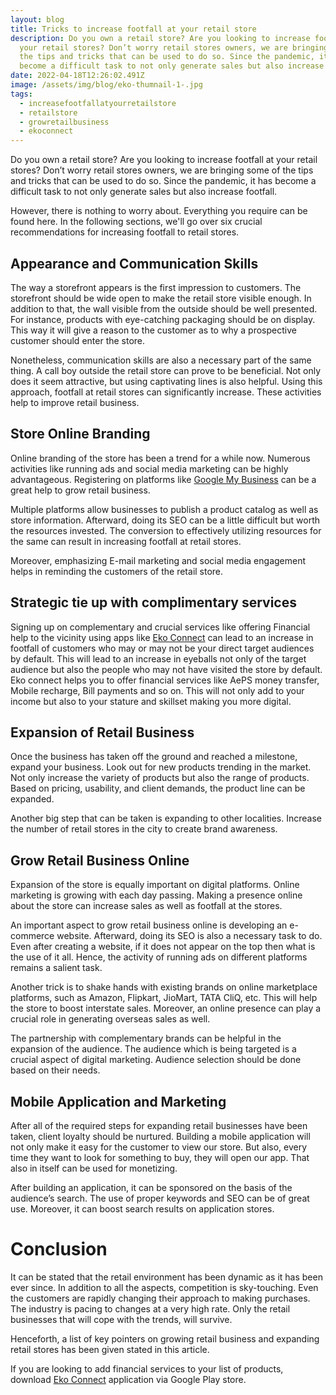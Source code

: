 ```yaml
---
layout: blog
title: Tricks to increase footfall at your retail store
description: Do you own a retail store? Are you looking to increase footfall at
  your retail stores? Don’t worry retail stores owners, we are bringing some of
  the tips and tricks that can be used to do so. Since the pandemic, it has
  become a difficult task to not only generate sales but also increase footfall.
date: 2022-04-18T12:26:02.491Z
image: /assets/img/blog/eko-thumnail-1-.jpg
tags:
  - increasefootfallatyourretailstore
  - retailstore
  - growretailbusiness
  - ekoconnect
---
```

Do you own a retail store? Are you looking to increase footfall at your retail stores? Don’t worry retail stores owners, we are bringing some of the tips and tricks that can be used to do so. Since the pandemic, it has become a difficult task to not only generate sales but also increase footfall.

However, there is nothing to worry about. Everything you require can be found here. In the following sections, we'll go over six crucial recommendations for increasing footfall to retail stores.



## Appearance and Communication Skills

The way a storefront appears is the first impression to customers. The storefront should be wide open to make the retail store visible enough. In addition to that, the wall visible from the outside should be well presented. For instance, products with eye-catching packaging should be on display. This way it will give a reason to the customer as to why a prospective customer should enter the store.

Nonetheless, communication skills are also a necessary part of the same thing. A call boy outside the retail store can prove to be beneficial. Not only does it seem attractive, but using captivating lines is also helpful. Using this approach, footfall at retail stores can significantly increase. These activities help to improve retail business.



## Store Online Branding

Online branding of the store has been a trend for a while now. Numerous activities like running ads and social media marketing can be highly advantageous. Registering on platforms like [Google My Business](https://g.page/r/CXGalHOeX3CsEAE) can be a great help to grow retail business.

Multiple platforms allow businesses to publish a product catalog as well as store information. Afterward, doing its SEO can be a little difficult but worth the resources invested. The conversion to effectively utilizing resources for the same can result in increasing footfall at retail stores.  

Moreover, emphasizing E-mail marketing and social media engagement helps in reminding the customers of the retail store.



## Strategic tie up with complimentary services

Signing up on complementary and crucial services like offering Financial help to the vicinity using apps like [Eko Connect](https://play.google.com/store/apps/details?id=in.eko.connect) can lead to an increase in footfall of customers who may or may not be your direct target audiences by default. This will lead to an increase in eyeballs not only of the target audience but also the people who may not have visited the store by default. Eko connect helps you to offer financial services like AePS money transfer, Mobile recharge, Bill payments and so on. This will not only add to your income but also to your stature and skillset making you more digital.



## Expansion of Retail Business

Once the business has taken off the ground and reached a milestone, expand your business. Look out for new products trending in the market. Not only increase the variety of products but also the range of products. Based on pricing, usability, and client demands, the product line can be expanded.

Another big step that can be taken is expanding to other localities. Increase the number of retail stores in the city to create brand awareness.

## Grow Retail Business Online

Expansion of the store is equally important on digital platforms. Online marketing is growing with each day passing. Making a presence online about the store can increase sales as well as footfall at the stores.

An important aspect to grow retail business online is developing an e-commerce website. Afterward, doing its SEO is also a necessary task to do. Even after creating a website, if it does not appear on the top then what is the use of it all. Hence, the activity of running ads on different platforms remains a salient task.

Another trick is to shake hands with existing brands on online marketplace platforms, such as Amazon, Flipkart, JioMart, TATA CliQ, etc. This will help the store to boost interstate sales. Moreover, an online presence can play a crucial role in generating overseas sales as well.

The partnership with complementary brands can be helpful in the expansion of the audience. The audience which is being targeted is a crucial aspect of digital marketing. Audience selection should be done based on their needs.



## Mobile Application and Marketing

After all of the required steps for expanding retail businesses have been taken, client loyalty should be nurtured. Building a mobile application will not only make it easy for the customer to view our store. But also, every time they want to look for something to buy, they will open our app. That also in itself can be used for monetizing.

After building an application, it can be sponsored on the basis of the audience’s search. The use of proper keywords and SEO can be of great use. Moreover, it can boost search results on application stores.



# Conclusion

It can be stated that the retail environment has been dynamic as it has been ever since. In addition to all the aspects, competition is sky-touching. Even the customers are rapidly changing their approach to making purchases. The industry is pacing to changes at a very high rate. Only the retail businesses that will cope with the trends, will survive.

Henceforth, a list of key pointers on growing retail business and expanding retail stores has been given stated in this article.



If you are looking to add financial services to your list of products, download [Eko Connect](https://play.google.com/store/apps/details?id=in.eko.connect) application via Google Play store.